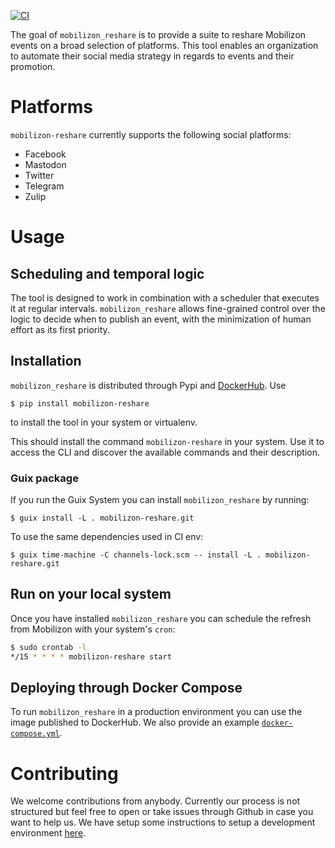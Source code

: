 [![CI](https://github.com/Tech-Workers-Coalition-Italia/mobilizon-reshare/actions/workflows/main.yml/badge.svg?branch=master)](https://github.com/Tech-Workers-Coalition-Italia/mobilizon-reshare/actions/workflows/main.yml)

The goal of `mobilizon_reshare` is to provide a suite to reshare Mobilizon events on a broad selection of platforms. This
tool enables an organization to automate their social media strategy in regards
to events and their promotion. 

# Platforms

`mobilizon-reshare` currently supports the following social platforms:

- Facebook
- Mastodon
- Twitter
- Telegram
- Zulip

# Usage

## Scheduling and temporal logic

The tool is designed to work in combination with a scheduler that executes it at
regular intervals. `mobilizon_reshare` allows fine-grained control over the logic to decide when
to publish an event, with the minimization of human effort as its first priority.

## Installation

`mobilizon_reshare` is distributed through Pypi and [DockerHub](https://hub.docker.com/r/fishinthecalculator/mobilizon-reshare). Use

```shell
$ pip install mobilizon-reshare
```

to install the tool in your system or virtualenv.

This should install the command `mobilizon-reshare` in your system. Use it to access the CLI and discover the available
commands and their description.

### Guix package

If you run the Guix System you can install `mobilizon_reshare` by running:

``` shell
$ guix install -L . mobilizon-reshare.git
```

To use the same dependencies used in CI env:

``` shell
$ guix time-machine -C channels-lock.scm -- install -L . mobilizon-reshare.git
```

## Run on your local system

Once you have installed `mobilizon_reshare` you can schedule the refresh from Mobilizon with your system's `cron`:

```bash
$ sudo crontab -l
*/15 * * * * mobilizon-reshare start
```

## Deploying through Docker Compose

To run `mobilizon_reshare` in a production environment you can use the image published to DockerHub. We also provide an example [`docker-compose.yml`](https://github.com/Tech-Workers-Coalition-Italia/mobilizon-reshare/blob/master/docker-compose.yml).

# Contributing

We welcome contributions from anybody. Currently our process is not structured but feel free to open or take issues through Github in case you want to help us. We have setup some instructions to setup a development environment [here](https://github.com/Tech-Workers-Coalition-Italia/mobilizon-reshare/blob/master/doc/contributing.md).
